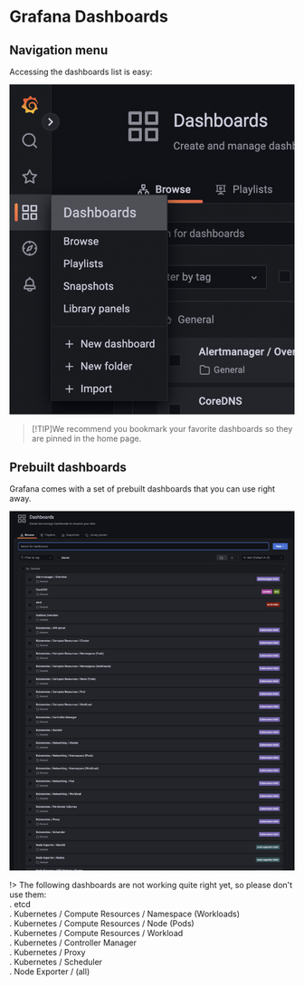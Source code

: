 # Grafana Dashboards

## Navigation menu

Accessing the dashboards list is easy:

![Dashboards Nav menu](./assets/dashboards-nav.png)

>[!TIP]We recommend you bookmark your favorite dashboards so they are pinned in the home page.

## Prebuilt dashboards

Grafana comes with a set of prebuilt dashboards that you can use right away.

![Dashboards List](./assets/dashboards-list.png)

!> The following dashboards are not working quite right yet, so please don't use them:  
. etcd  
. Kubernetes / Compute Resources / Namespace (Workloads)  
. Kubernetes / Compute Resources / Node (Pods)  
. Kubernetes / Compute Resources / Workload  
. Kubernetes / Controller Manager  
. Kubernetes / Proxy  
. Kubernetes / Scheduler  
. Node Exporter / (all)
